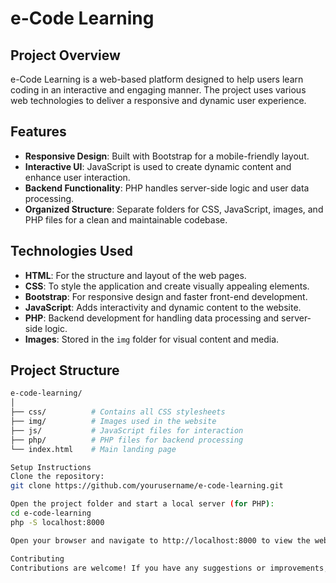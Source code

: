 # e-Code Learning

## Project Overview
e-Code Learning is a web-based platform designed to help users learn coding in an interactive and engaging manner. The project uses various web technologies to deliver a responsive and dynamic user experience.

## Features
- **Responsive Design**: Built with Bootstrap for a mobile-friendly layout.
- **Interactive UI**: JavaScript is used to create dynamic content and enhance user interaction.
- **Backend Functionality**: PHP handles server-side logic and user data processing.
- **Organized Structure**: Separate folders for CSS, JavaScript, images, and PHP files for a clean and maintainable codebase.

## Technologies Used
- **HTML**: For the structure and layout of the web pages.
- **CSS**: To style the application and create visually appealing elements.
- **Bootstrap**: For responsive design and faster front-end development.
- **JavaScript**: Adds interactivity and dynamic content to the website.
- **PHP**: Backend development for handling data processing and server-side logic.
- **Images**: Stored in the `img` folder for visual content and media.
  
## Project Structure
```bash
e-code-learning/
│
├── css/          # Contains all CSS stylesheets
├── img/          # Images used in the website
├── js/           # JavaScript files for interaction
├── php/          # PHP files for backend processing
└── index.html    # Main landing page

Setup Instructions
Clone the repository:
git clone https://github.com/yourusername/e-code-learning.git

Open the project folder and start a local server (for PHP):
cd e-code-learning
php -S localhost:8000

Open your browser and navigate to http://localhost:8000 to view the website.

Contributing
Contributions are welcome! If you have any suggestions or improvements, feel free to open an issue or submit a pull request.

